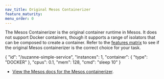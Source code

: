 ```yaml
---
nav_title: Original Mesos Containerizer
feature_maturity: 
menu_order: 0
---
```


The Mesos Containerizer is the original container runtime in Mesos. It does not support Docker containers, though it supports a range of isolators that can be composed to create a container. <!-- what's an isolator?? --> Refer to the [features matrix](/docs/1.8/usage/containerizers/index.md) to see if the original Mesos containerizer is the correct choice for your task.

<!-- Mesos containerizer: does not support images. Should this not be type MESOS? Therefore not a runtime? Does the mesos containerizer just package up your command into a Docker container? -->

{
  "id": "/suzanne-simple-service",
  "instances": 1,
  "container": {
    "type": "DOCKER"
  },
  "cpus": 0.1,
  "mem": 128,
  "cmd": "sleep 10"
}

- [View the Mesos docs for the Mesos containerizer](http://mesos.apache.org/documentation/latest/mesos-containerizer/).
